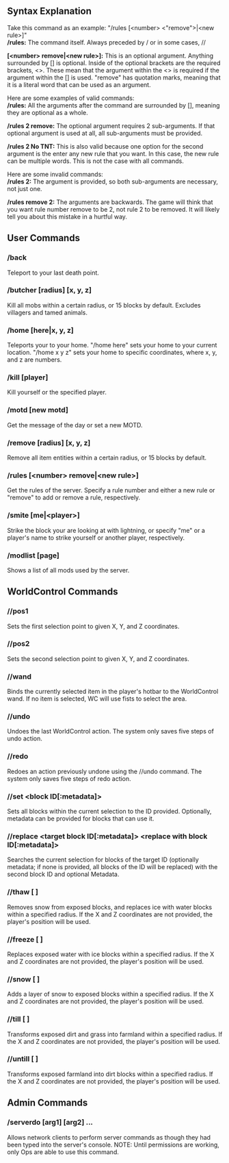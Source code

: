 ## Syntax Explanation
Take this command as an example: "/rules [\<number> \<"remove">|\<new rule>]"  
**/rules:** The command itself. Always preceded by / or in some cases, //  
  
**[\<number> remove|\<new rule>]:** This is an optional argument. Anything surrounded by [] is optional. Inside of the optional brackets are the required brackets, \<>. These mean that the argument within the \<> is required if the argument within the [] is used. "remove" has quotation marks, meaning that it is a literal word that can be used as an argument.  
  
Here are some examples of valid commands:  
**/rules:** All the arguments after the command are surrounded by [], meaning they are optional as a whole.  
  
**/rules 2 remove:** The optional argument requires 2 sub-arguments. If that optional argument is used at all, all sub-arguments must be provided.  
  
**/rules 2 No TNT:** This is also valid because one option for the second argument is the enter any new rule that you want. In this case, the new rule can be multiple words. This is not the case with all commands.  
  
Here are some invalid commands:  
**/rules 2:** The argument is provided, so both sub-arguments are necessary, not just one.  
  
**/rules remove 2:** The arguments are backwards. The game will think that you want rule number remove to be 2, not rule 2 to be removed. It will likely tell you about this mistake in a hurtful way.  
## User Commands
### /back  
Teleport to your last death point.  
### /butcher [radius] [x, y, z]
Kill all mobs within a certain radius, or 15 blocks by default. Excludes villagers and tamed animals.  
### /home [here|x, y, z]  
Teleports your to your home. "/home here" sets your home to your current location. "/home x y z" sets your home to specific coordinates, where x, y, and z are numbers.  
### /kill [player]  
Kill yourself or the specified player.  
### /motd [new motd]  
Get the message of the day or set a new MOTD.  
### /remove [radius] [x, y, z]  
Remove all item entities within a certain radius, or 15 blocks by default.  
### /rules [\<number> remove|\<new rule>]  
Get the rules of the server. Specify a rule number and either a new rule or "remove" to add or remove a rule, respectively.  
### /smite [me|\<player>]
Strike the block your are looking at with lightning, or specify "me" or a player's name to strike yourself or another player, respectively.
### /modlist [page]
Shows a list of all mods used by the server.

## WorldControl Commands

### //pos1 <x> <y> <z>
Sets the first selection point to given X, Y, and Z coordinates.

### //pos2 <x> <y> <z>
Sets the second selection point to given X, Y, and Z coordinates.

### //wand
Binds the currently selected item in the player's hotbar to the WorldControl wand. If no item is selected, WC will use fists to select the area.

### //undo
Undoes the last WorldControl action. The system only saves five steps of undo action.

### //redo
Redoes an action previously undone using the //undo command. The system only saves five steps of redo action.

### //set <block ID[:metadata]>
Sets all blocks within the current selection to the ID provided. Optionally, metadata can be provided for blocks that can use it.

### //replace <target block ID[:metadata]> <replace with block ID[:metadata]>
Searches the current selection for blocks of the target ID (optionally metadata; if none is provided, all blocks of the ID will be replaced) with the second block ID and optional Metadata.

### //thaw <radius> [<x> <z>]
Removes snow from exposed blocks, and replaces ice with water blocks within a specified radius. If the X and Z coordinates are not provided, the player's position will be used.

### //freeze <radius> [<x> <z>]
Replaces exposed water with ice blocks within a specified radius. If the X and Z coordinates are not provided, the player's position will be used.

### //snow <radius> [<x> <z>]
Adds a layer of snow to exposed blocks within a specified radius. If the X and Z coordinates are not provided, the player's position will be used.

### //till <radius> [<x> <z>]
Transforms exposed dirt and grass into farmland within a specified radius. If the X and Z coordinates are not provided, the player's position will be used.

### //untill <radius> [<x> <z>]
Transforms exposed farmland into dirt blocks within a specified radius. If the X and Z coordinates are not provided, the player's position will be used.

## Admin Commands

### /serverdo <command> [arg1] [arg2] ...
Allows network clients to perform server commands as though they had been typed into the server's console.
NOTE: Until permissions are working, only Ops are able to use this command.